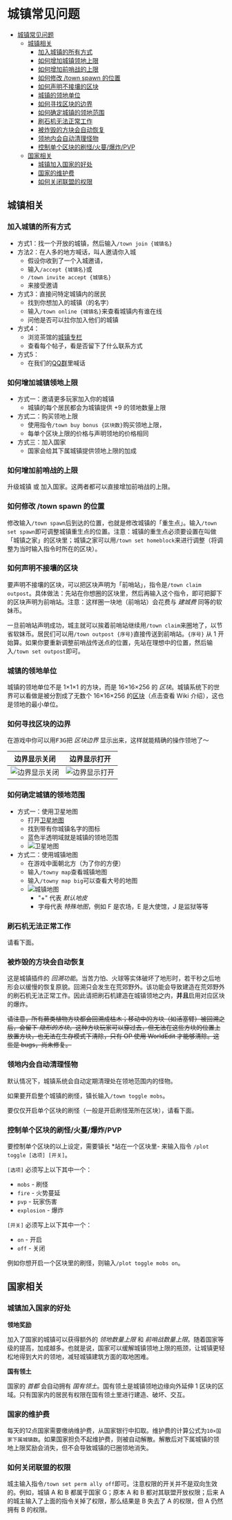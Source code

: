 # 城镇常见问题

- [城镇常见问题](#%e5%9f%8e%e9%95%87%e5%b8%b8%e8%a7%81%e9%97%ae%e9%a2%98)
  - [城镇相关](#%e5%9f%8e%e9%95%87%e7%9b%b8%e5%85%b3)
    - [加入城镇的所有方式](#%e5%8a%a0%e5%85%a5%e5%9f%8e%e9%95%87%e7%9a%84%e6%89%80%e6%9c%89%e6%96%b9%e5%bc%8f)
    - [如何增加城镇领地上限](#%e5%a6%82%e4%bd%95%e5%a2%9e%e5%8a%a0%e5%9f%8e%e9%95%87%e9%a2%86%e5%9c%b0%e4%b8%8a%e9%99%90)
    - [如何增加前哨战的上限](#%e5%a6%82%e4%bd%95%e5%a2%9e%e5%8a%a0%e5%89%8d%e5%93%a8%e6%88%98%e7%9a%84%e4%b8%8a%e9%99%90)
    - [如何修改 /town spawn 的位置](#%e5%a6%82%e4%bd%95%e4%bf%ae%e6%94%b9-town-spawn-%e7%9a%84%e4%bd%8d%e7%bd%ae)
    - [如何声明不接壤的区块](#%e5%a6%82%e4%bd%95%e5%a3%b0%e6%98%8e%e4%b8%8d%e6%8e%a5%e5%a3%a4%e7%9a%84%e5%8c%ba%e5%9d%97)
    - [城镇的领地单位](#%e5%9f%8e%e9%95%87%e7%9a%84%e9%a2%86%e5%9c%b0%e5%8d%95%e4%bd%8d)
    - [如何寻找区块的边界](#%e5%a6%82%e4%bd%95%e5%af%bb%e6%89%be%e5%8c%ba%e5%9d%97%e7%9a%84%e8%be%b9%e7%95%8c)
    - [如何确定城镇的领地范围](#%e5%a6%82%e4%bd%95%e7%a1%ae%e5%ae%9a%e5%9f%8e%e9%95%87%e7%9a%84%e9%a2%86%e5%9c%b0%e8%8c%83%e5%9b%b4)
    - [刷石机无法正常工作](#%e5%88%b7%e7%9f%b3%e6%9c%ba%e6%97%a0%e6%b3%95%e6%ad%a3%e5%b8%b8%e5%b7%a5%e4%bd%9c)
    - [被炸毁的方块会自动恢复](#%e8%a2%ab%e7%82%b8%e6%af%81%e7%9a%84%e6%96%b9%e5%9d%97%e4%bc%9a%e8%87%aa%e5%8a%a8%e6%81%a2%e5%a4%8d)
    - [领地内会自动清理怪物](#%e9%a2%86%e5%9c%b0%e5%86%85%e4%bc%9a%e8%87%aa%e5%8a%a8%e6%b8%85%e7%90%86%e6%80%aa%e7%89%a9)
    - [控制单个区块的刷怪/火蔓/爆炸/PVP](#%e6%8e%a7%e5%88%b6%e5%8d%95%e4%b8%aa%e5%8c%ba%e5%9d%97%e7%9a%84%e5%88%b7%e6%80%aa%e7%81%ab%e8%94%93%e7%88%86%e7%82%b8pvp)
  - [国家相关](#%e5%9b%bd%e5%ae%b6%e7%9b%b8%e5%85%b3)
    - [城镇加入国家的好处](#%e5%9f%8e%e9%95%87%e5%8a%a0%e5%85%a5%e5%9b%bd%e5%ae%b6%e7%9a%84%e5%a5%bd%e5%a4%84)
    - [国家的维护费](#%e5%9b%bd%e5%ae%b6%e7%9a%84%e7%bb%b4%e6%8a%a4%e8%b4%b9)
    - [如何关闭联盟的权限](#%e5%a6%82%e4%bd%95%e5%85%b3%e9%97%ad%e8%81%94%e7%9b%9f%e7%9a%84%e6%9d%83%e9%99%90)

## 城镇相关

### 加入城镇的所有方式

- 方式1：找一个开放的城镇，然后输入`/town join {城镇名}`
- 方法2：在人多的地方喊话，叫人邀请你入城
  - 假设你收到了一个入城邀请，
  - 输入`/accept {城镇名}`或
  - `/town invite accept {城镇名}`
  - 来接受邀请
- 方式3：直接问特定城镇内的居民
  - 找到你想加入的城镇（的名字）
  - 输入`/town online {城镇名}`来查看城镇内有谁在线
  - 问他是否可以拉你加入他们的城镇
- 方式4：
  - 浏览茶馆的[城镇专栏](https://bbs.mimaru.me/t/towns)
  - 查看每个帖子，看是否留下了什么联系方式
- 方式5：
  - 在我们的[QQ群](http://shang.qq.com/wpa/qunwpa?idkey=6bf79ba005ae8c932177afa1f64ac96d0e6bf7c59f8c393b0f9ef8f3f69d6f15)里喊话

### 如何增加城镇领地上限

- 方式一：邀请更多玩家加入你的城镇
  - 城镇的每个居民都会为城镇提供 +9 的领地数量上限
- 方式二：购买领地上限
  - 使用指令`/town buy bonus {区块数}`购买领地上限，
  - 每单个区块上限的价格与声明领地的价格相同
- 方式三：加入国家
  - 国家会给其下属城镇提供领地上限的加成

### 如何增加前哨战的上限

升级城镇 或 加入国家。这两者都可以直接增加前哨战的上限。

### 如何修改 /town spawn 的位置

修改输入`/town spawn`后到达的位置，也就是修改城镇的「重生点」。输入`/town set spawn`即可调整城镇重生点的位置。注意：城镇的重生点必须要设置在叫做「城镇之家」的区块里；城镇之家可以用`/town set homeblock`来进行调整（将调整为当时输入指令时所在的区块）。

### 如何声明不接壤的区块

要声明不接壤的区块，可以把区块声明为「前哨站」，指令是`/town claim outpost`。具体做法：先站在你想圈的区块里，然后再输入这个指令，即可把脚下的区块声明为前哨站。注意：这样圈一块地（前哨站）会花费与 *建城费* 同等的软妹币。

一旦前哨站声明成功，城主就可以挨着前哨站继续用`/town claim`来圈地了，以节省软妹币。居民们可以用`/town outpost {序号}`直接传送到前哨站。`{序号}` 从 1 开始算。如果你要重新调整前哨战传送点的位置，先站在理想中的位置，然后输入`/town set outpost`即可。

### 城镇的领地单位

城镇的领地单位不是 1×1×1 的方块，而是 16×16×256 的 *区块*。城镇系统下的世界可以看做是被分割成了无数个 16×16×256 的[区块](https://minecraft-zh.gamepedia.com/%E5%8C%BA%E5%9D%97)（点击查看 Wiki 介绍），这也是领地的最小单位。

### 如何寻找区块的边界

在游戏中你可以用<kbd>F3</kbd><kbd>G</kbd>把 *区块边界* 显示出来，这样就能精确的操作领地了～

|边界显示关闭|边界显示打开|
|-|-|
|![边界显示关闭](../assets/images/plugins/towny-chunk-border-off.jpg ':size=400')|![边界显示打开](../assets/images/plugins/towny-chunk-border-on.jpg ':size=400')|

### 如何确定城镇的领地范围

- 方式一：使用卫星地图
  - 打开[卫星地图](http://map.mimaru.me:8123/)
  - 找到带有你城镇名字的图标
  - 蓝色半透明域就是城镇的领地范围
  - ![卫星地图](../assets/images/plugins/dynmap-kong.png ':size=400')
- 方式二：使用城镇地图
  - 在游戏中面朝北方（为了你的方便）
  - 输入`/towny map`查看城镇地图
  - 输入`/towny map big`可以查看大号的地图
  - ![城镇地图](../assets/images/plugins/towny-map.jpg)
    - "+" 代表 *默认地皮*
    - 字母代表 *特殊地图*，例如 F 是农场，E 是大使馆，J 是监狱等等

### 刷石机无法正常工作

请看下面。

### 被炸毁的方块会自动恢复

这是城镇插件的 *回溯功能*。当苦力怕、火球等实体破坏了地形时，若干秒之后地形会以缓慢的恢复原貌。回溯只会发生在荒郊野外。该功能会导致建造在荒郊野外的刷石机无法正常工作。因此请把刷石机建造在城镇领地之内，**并且**启用对应区块的爆炸。

~~请注意，所有蕨类植物方块都会回溯成枯木；移动中的方块（如活塞臂）被回溯之后，会留下 *隐形的方块*。这种方块玩家可以穿过去，但无法在这些方块的位置上放置方块，也无法在生存模式下清除，只有 OP 使用 WorldEdit 才能够清除。这些是 bugs，尚未修复。~~

### 领地内会自动清理怪物

默认情况下，城镇系统会自动定期清理处在领地范围内的怪物。

如果要开启整个城镇的刷怪，镇长输入`/town toggle mobs`。

要仅仅开启单个区块的刷怪（一般是开启刷怪笼所在区块），请看下面。

### 控制单个区块的刷怪/火蔓/爆炸/PVP

要控制单个区块的以上设定，需要镇长 *站在一个区块里- 来输入指令 `/plot toggle [选项] [开关]`。

`[选项]` 必须写上以下其中一个：

- `mobs` - 刷怪
- `fire` - 火势蔓延
- `pvp` - 玩家伤害
- `explosion` - 爆炸

`[开关]` 必须写上以下其中一个：

- `on` - 开启
- `off` - 关闭

例如你想开启一个区块里的刷怪，则输入`/plot toggle mobs on`。

## 国家相关

### 城镇加入国家的好处

**领地奖励**

加入了国家的城镇可以获得额外的 *领地数量上限* 和 *前哨战数量上限*。随着国家等级的提高，加成越多。也就是说，国家可以缓解城镇领地上限的瓶颈，让城镇更轻松地得到大片的领地，减轻城镇建筑方面的取地困难。

**国有领土**

国家的 *首都* 会自动拥有 *国有领土*。国有领土是城镇领地边缘向外延伸 1 区块的区域。只有国家内的居民有权限在国有领土里进行建造、破坏、交互。

### 国家的维护费

每天的12点国家需要缴纳维护费，从国家银行中扣取。维护费的计算公式为`10×国家下属城镇数`。如果国家担负不起维护费，则被自动解散。解散后对下属城镇的领地上限奖励会消失，但不会导致城镇的已圈领地消失。

### 如何关闭联盟的权限

城主输入指令`/town set perm ally off`即可。注意权限的开关并不是双向生效的。例如，城镇 A 和 B 都属于国家 G；原本 A 和 B 都对其联盟开放权限；后来 A 的城主输入了上面的指令关掉了权限，那么结果是 B 失去了 A 的权限，但 A 仍然拥有 B 的权限。
